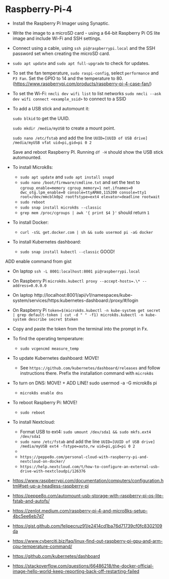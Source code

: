 # Raspberry-Pi-4

- Install the Raspberry Pi Imager using Synaptic.
- Write the image to a microSD card - using a 64-bit Raspberry Pi OS lite image and include Wi-Fi and SSH settings.
- Connect using a cable, using ```ssh pi@raspberrypi.local``` and the SSH password set when creating the microSD card.
- ```sudo apt update``` and ```sudo apt full-upgrade``` to check for updates.
- To set the fan temperature, ```sudo raspi-config```, select ```performance``` and ```P3 Fan```.  Set the GPIO to 14 and the temperature to 80.  (https://www.raspberrypi.com/products/raspberry-pi-4-case-fan/)
- To set the Wi-Fi:
    ```nmcli dev wifi list``` to list networks
    ```sudo nmcli --ask dev wifi connect <example_ssid>``` to connect to a SSID
- To add a USB stick and automount it:

    ```sudo blkid``` to get the UUID.
  
    ```sudo mkdir /media/myUSB``` to create a mount point.
  
    ```sudo nano /etc/fstab``` and add the line ```UUID=[UUID of USB drive] /media/myUSB vfat uid=pi,gid=pi 0 2```

  Save and reboot Raspberry PI.  Running ```df -H``` should show the USB stick automounted.

- To install Microk8s:
  - ```sudo apt update``` and ```sudo apt install snapd```
  - ```sudo nano /boot/firmware/cmdline.txt``` and set the text to ```cgroup_enable=memory cgroup_memory=1 net.ifnames=0 dwc_otg.lpm_enable=0 console=ttyAMA0,115200 console=tty1 root=/dev/mmcblk0p2 rootfstype=ext4 elevator=deadline rootwait```
  - ```sudo reboot```
  - ```sudo snap install microk8s --classic```
  - ```grep mem /proc/cgroups | awk '{ print $4 }'``` should return ```1```
 
- To install Docker:
  - ```curl -sSL get.docker.com | sh && sudo usermod pi -aG docker```
  
- To install Kubernetes dashboard:
  - ```sudo snap install kubectl --classic```  GOOD!

ADD enable command from gist

  - On laptop ```ssh -L 8001:localhost:8001 pi@raspberrypi.local```
  - On Raspberry Pi ```microk8s.kubectl proxy --accept-hosts=.\* --address=0.0.0.0```
  - On laptop http://localhost:8001/api/v1/namespaces/kube-system/services/https:kubernetes-dashboard:/proxy/#/login
  - On Raspberry Pi ```token=$(microk8s.kubectl -n kube-system get secret | grep default-token | cut -d " " -f1) microk8s.kubectl -n kube-system describe secret $token```
  - Copy and paste the token from the terminal into the prompt in Fx.

- To find the operating temperature:
  - ```sudo vcgencmd measure_temp```
 
- To update Kubernetes dashboard:  MOVE!
  - See ```https://github.com/kubernetes/dashboard/releases``` and follow instructions there.  Prefix the installation command with ```microk8s```
 
- To turn on DNS:  MOVE!  + ADD LINE! sudo usermod -a -G microk8s pi
  - ```microk8s enable dns```
 
- To reboot Raspberry Pi:  MOVE!
  - ```sudo reboot```
 
- To install Nextcloud:
  - Format USB to ext4: ```sudo umount /dev/sda1 && sudo mkfs.ext4 /dev/sda1```
  - ```sudo nano /etc/fstab``` and add the line ```UUID=[UUID of USB drive] /media/myUSB ext4 -fstype=auto,rw uid=pi,gid=pi 0 2```
  - 
  - ```https://peppe8o.com/personal-cloud-with-raspberry-pi-and-nextcloud-on-docker/```
  - ```https://help.nextcloud.com/t/how-to-configure-an-external-usb-drive-with-nextcloudpi/126376```


- https://www.raspberrypi.com/documentation/computers/configuration.html#set-up-a-headless-raspberry-pi
- https://peppe8o.com/automount-usb-storage-with-raspberry-pi-os-lite-fstab-and-autofs/
- https://zenlot.medium.com/raspberry-pi-4-and-micro8ks-setup-4bc5ee6eb7d7
- https://gist.github.com/felipecruz91/e2414cd1ba76d71739cf0fc8302109da
- https://www.cyberciti.biz/faq/linux-find-out-raspberry-pi-gpu-and-arm-cpu-temperature-command/
- https://github.com/kubernetes/dashboard
- https://stackoverflow.com/questions/66486218/the-docker-official-image-hello-world-keep-reporting-back-off-restarting-failed
